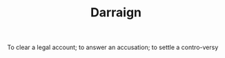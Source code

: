 ---
title: Darraign
letter: D
permalink: "/definitions/bld-darraign.html"
body: To clear a legal account; to answer an accusation; to settle a contro-versy
published_at: '2018-07-07'
source: Black's Law Dictionary 2nd Ed (1910)
layout: post
---